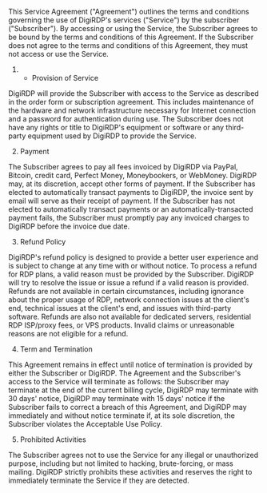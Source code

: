 This Service Agreement ("Agreement") outlines the terms and conditions governing the use of DigiRDP's services ("Service") by the subscriber ("Subscriber"). By accessing or using the Service, the Subscriber agrees to be bound by the terms and conditions of this Agreement. If the Subscriber does not agree to the terms and conditions of this Agreement, they must not access or use the Service.

1. - Provision of Service

DigiRDP will provide the Subscriber with access to the Service as described in the order form or subscription agreement. This includes maintenance of the hardware and network infrastructure necessary for Internet connection and a password for authentication during use. The Subscriber does not have any rights or title to DigiRDP's equipment or software or any third-party equipment used by DigiRDP to provide the Service.

2. Payment

The Subscriber agrees to pay all fees invoiced by DigiRDP via PayPal, Bitcoin, credit card, Perfect Money, Moneybookers, or WebMoney. DigiRDP may, at its discretion, accept other forms of payment. If the Subscriber has elected to automatically transact payments to DigiRDP, the invoice sent by email will serve as their receipt of payment. If the Subscriber has not elected to automatically transact payments or an automatically-transacted payment fails, the Subscriber must promptly pay any invoiced charges to DigiRDP before the invoice due date.

3. Refund Policy

DigiRDP's refund policy is designed to provide a better user experience and is subject to change at any time with or without notice. To process a refund for RDP plans, a valid reason must be provided by the Subscriber. DigiRDP will try to resolve the issue or issue a refund if a valid reason is provided. Refunds are not available in certain circumstances, including ignorance about the proper usage of RDP, network connection issues at the client's end, technical issues at the client's end, and issues with third-party software. Refunds are also not available for dedicated servers, residential RDP ISP/proxy fees, or VPS products. Invalid claims or unreasonable reasons are not eligible for a refund.

4. Term and Termination

This Agreement remains in effect until notice of termination is provided by either the Subscriber or DigiRDP. The Agreement and the Subscriber's access to the Service will terminate as follows: the Subscriber may terminate at the end of the current billing cycle, DigiRDP may terminate with 30 days' notice, DigiRDP may terminate with 15 days' notice if the Subscriber fails to correct a breach of this Agreement, and DigiRDP may immediately and without notice terminate if, at its sole discretion, the Subscriber violates the Acceptable Use Policy.

5. Prohibited Activities

The Subscriber agrees not to use the Service for any illegal or unauthorized purpose, including but not limited to hacking, brute-forcing, or mass mailing. DigiRDP strictly prohibits these activities and reserves the right to immediately terminate the Service if they are detected.